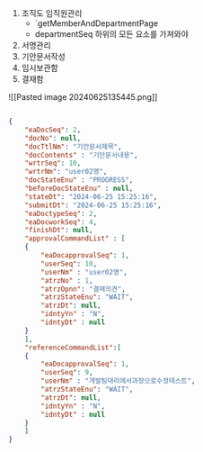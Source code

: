 
1. 조직도 임직원관리
	- `getMemberAndDepartmentPage
	- departmentSeq 하위의 모든 요소를 가져와야 
1. 서명관리
2. 기안문서작성
3. 임시보관함
4. 결재함


![[Pasted image 20240625135445.png]]


```json

{
	"eaDocSeq": 2, 
	"docNo": null, 
	"docTtlNm": "기안문서제목",
	"docContents" : "기안문서내용",
	"wrtrSeq": 10, 
	"wrtrNm": "user02명",
	"docStateEnu" : "PROGRESS",
	"beforeDocStateEnu" : null,
	"stateDt": "2024-06-25 15:25:16", 
	"submitDt": "2024-06-25 15:25:16",
	"eaDoctypeSeq": 2,
	"eaDocworkSeq": 4, 
	"finishDt": null,
	"approvalCommandList" : [
	{
		"eaDocapprovalSeq": 1,
		"userSeq": 10,
		"userNm" : "user02명", 
		"atrzNo" : 1,
		"atrzOpnn": "결재의견",
		"atrzStateEnu": "WAIT",
		"atrzDt": null,
		"idntyYn" : "N",
		"idntyDt" : null
	}
	],
	"referenceCommandList":[
	{
		"eaDocapprovalSeq": 1,
		"userSeq": 9,
		"userNm" : "개발팀대리에서과장으로수정테스트", 
		"atrzStateEnu": "WAIT",
		"atrzDt": null,
		"idntyYn" : "N",
		"idntyDt" : null
	}
	]
}
```